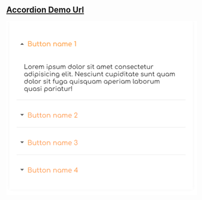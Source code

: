 ## [Accordion Demo Url](https://codesandbox.io/s/react-accordion-jlftgt)
![Screenshot](https://github.com/lelickau/component__collection/blob/main/react/accordion/screen.png)